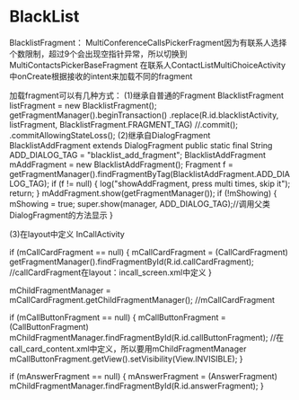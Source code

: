 # BlackList
BlacklistFragment：
MultiConferenceCallsPickerFragment因为有联系人选择个数限制，超过9个会出现空指针异常，所以切换到MultiContactsPickerBaseFragment
在联系人ContactListMultiChoiceActivity中onCreate根据接收的intent来加载不同的fragment

加载fragment可以有几种方式：
(1)继承自普通的Fragment
BlacklistFragment listFragment = new BlacklistFragment();
getFragmentManager().beginTransaction()
            .replace(R.id.blacklistActivity, listFragment, BlacklistFragment.FRAGMENT_TAG)
            //.commit();
            .commitAllowingStateLoss();
(2)继承自DialogFragment
BlacklistAddFragment extends DialogFragment
public static final String ADD_DIALOG_TAG = "blacklist_add_fragment";
BlacklistAddFragment mAddFragment = new BlacklistAddFragment();
Fragment f = getFragmentManager().findFragmentByTag(BlacklistAddFragment.ADD_DIALOG_TAG);
if (f != null) {
    log("showAddFragment, press multi times, skip it");
    return;
}
mAddFragment.show(getFragmentManager());
if (!mShowing) {
    mShowing = true;
    super.show(manager, ADD_DIALOG_TAG);//调用父类DialogFragment的方法显示
}

(3)在layout中定义
InCallActivity

if (mCallCardFragment == null) {
    mCallCardFragment = (CallCardFragment) getFragmentManager().findFragmentById(R.id.callCardFragment); //callCardFragment在layout：incall_screen.xml中定义
}

mChildFragmentManager = mCallCardFragment.getChildFragmentManager(); //mCallCardFragment

if (mCallButtonFragment == null) {
    mCallButtonFragment = (CallButtonFragment) mChildFragmentManager.findFragmentById(R.id.callButtonFragment); //在call_card_content.xml中定义，所以要用mChildFragmentManager
    mCallButtonFragment.getView().setVisibility(View.INVISIBLE);
}

if (mAnswerFragment == null) {
    mAnswerFragment = (AnswerFragment) mChildFragmentManager.findFragmentById(R.id.answerFragment);
}

